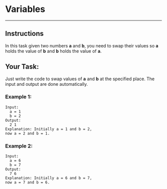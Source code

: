 <h1 id="variables">Variables</h1>

*************************************
<h2 id="instructions">Instructions</h2>

In this task given two numbers **a** and **b**, you need to swap their values so
**a** holds the value of **b** and **b** holds the value of **a**.

<h2 id="task">Your Task:</h2>

Just write the code to swap values of **a** and **b** at the specified place.
The input and output are done automatically.

### **Example 1:**

    Input:
      a = 1
      b = 2
    Output:
      2 1
    Explanation: Initially a = 1 and b = 2,
    now a = 2 and b = 1.

### **Example 2:**

    Input:
      a = 6
      b = 7
    Output: 
      7 6
    Explanation: Initially a = 6 and b = 7,
    now a = 7 and b = 6.
